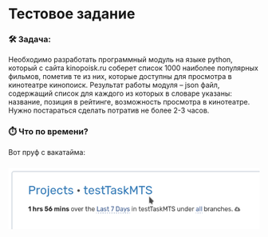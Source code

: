 # Тестовое задание


<h3 align="left">🛠 Задача: </h3>

Необходимо разработать программный модуль на языке python, который с сайта kinopoisk.ru соберет список 1000 наиболее популярных фильмов, пометив те из них, 
которые доступны для просмотра в кинотеатре кинопоиск.
Результат работы модуля – json файл, содержащий список для каждого из которых в словаре указаны: название, позиция в рейтинге, 
возможность просмотра в кинотеатре.
Нужно постараться сделать потратив не более 2-3 часов.



<h3 align="left">⏱️ Что по времени? </h3>
Вот пруф с вакатайма:


<h3><img src="time_proof.png"/></h3>
